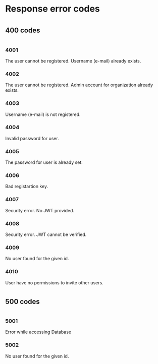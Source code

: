 # Response error codes

#
## 400 codes
#

### 4001
The user cannot be registered. Username (e-mail) already exists.

### 4002
The user cannot be registered. Admin account for organization already exists.

### 4003
Username (e-mail) is not registered.

### 4004
Invalid password for user.

### 4005
The password for user is already set.

### 4006
Bad registartion key.

### 4007
Security error. No JWT provided.

### 4008
Security error. JWT cannot be verified.

### 4009
No user found for the given id.

### 4010
User have no permissions to invite other users.

#
## 500 codes
#

### 5001
Error while accessing Database

### 5002
No user found for the given id.